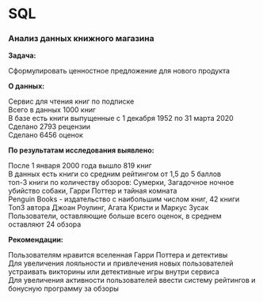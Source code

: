 # SQL
### Анализ данных книжного магазина
**Задача:**  

Сформулировать ценностное предложение для нового продукта

**О данных:**

Сервис для чтения книг по подписке  
Всего в данных 1000 книг  
В базе есть книги выпущенные с 1 декабря 1952 по 31 марта 2020  
Сделано 2793 рецензии  
Сделано 6456 оценок  

**По результатам исследования выявлено:**

После 1 января 2000 года вышло 819 книг  
В данных есть книги со средним рейтингом от 1,5 до 5 баллов  
топ-3 книги по количеству обзоров: Сумерки, Загадочное ночное убийство собаки, Гарри Поттер и тайная комната  
Penguin Books - издательство с наибольшим числом книг, 42 книги  
Топ3 автора Джоан Роулинг, Агата Кристи и Маркус Зусак  
Пользователи, оставляющие больше всего оценок, в среднем оставляют 24 обзора   

**Рекомендации:**

Пользователям нравится вселенная Гарри Поттера и детективы  
Для увеличения лояльности и привлечения новых пользователей устраивать викторины или детективные игры внутри сервиса  
Для увеличения активности пользователей ввести систему рейтингов и бонусную программу за обзоры  
